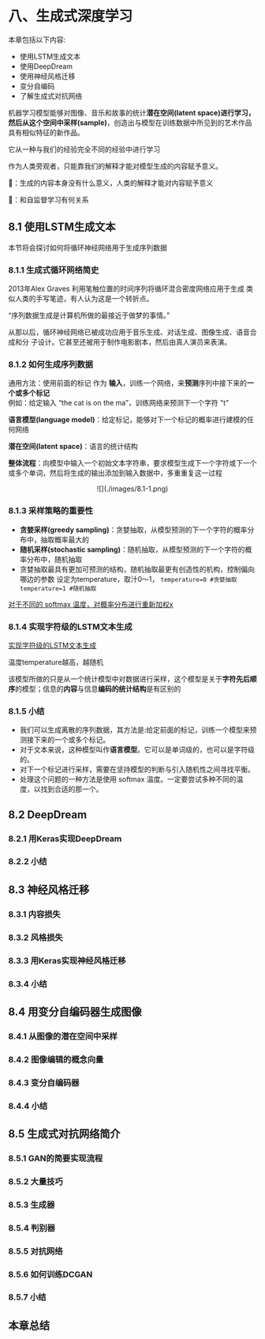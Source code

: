 # 八、生成式深度学习
本章包括以下内容:

* 使用LSTM生成文本
* 使用DeepDream
* 使用神经风格迁移
* 变分自编码
* 了解生成式对抗网络

机器学习模型能够对图像、音乐和故事的统计**潜在空间(latent space)**进行学习，然后从这个空间中**采样(sample)**，创造出与模型在训练数据中所见到的艺术作品具有相似特征的新作品。

它从一种与我们的经验完全不同的经验中进行学习

作为人类旁观者，只能靠我们的解释才能对模型生成的内容赋予意义。

👻：生成的内容本身没有什么意义，人类的解释才能对内容赋予意义

👻：和自监督学习有何关系

## 8.1 使用LSTM生成文本
本节将会探讨如何将循环神经网络用于生成序列数据
### 8.1.1 生成式循环网络简史
2013年Alex Graves 利用笔触位置的时间序列将循环混合密度网络应用于生成 类似人类的手写笔迹，有人认为这是一个转折点。

“序列数据生成是计算机所做的最接近于做梦的事情。”

从那以后，循环神经网络已被成功应用于音乐生成、对话生成、图像生成、语音合成和分 子设计。它甚至还被用于制作电影剧本，然后由真人演员来表演。

### 8.1.2 如何生成序列数据
通用方法：使用前面的标记 作为 **输入**，训练一个网络，来**预测**序列中接下来的**一个或多个标记**<br>
例如：给定输入 “the cat is on the ma”，训练网络来预测下一个字符 "t"

**语言模型(language model)**：给定标记，能够对下一个标记的概率进行建模的任何网络

**潜在空间(latent space)**：语言的统计结构

**整体流程**：向模型中输入一个初始文本字符串，要求模型生成下一个字符或下一个或多个单词，然后将生成的输出添加到输入数据中，多重重复这一过程
<center>![](./images/8.1-1.png)</center>

### 8.1.3 采样策略的重要性

* **贪婪采样(greedy sampling)**：贪婪抽取，从模型预测的下一个字符的概率分布中，抽取概率最大的
* **随机采样(stochastic sampling)**：随机抽取，从模型预测的下一个字符的概率分布中，随机抽取
* 贪婪抽取最具有更加可预测的结构，随机抽取最更有创造性的机构，控制偏向哪边的参数 设定为temperature，取汁0～1，
`temperature=0 #贪婪抽取`
`temperature=1 #随机抽取`

[对于不同的 softmax 温度，对概率分布进行重新加权x](./images/book8_1-1.py)

### 8.1.4 实现字符级的LSTM文本生成
[实现字符级的LSTM文本生成](./book8_1-2.py)

温度temperature越高，越随机

该模型所做的只是从一个统计模型中对数据进行采样，这个模型是关于**字符先后顺序**的模型；信息的**内容**与信息**编码的统计结构**是有区别的

### 8.1.5 小结

* 我们可以生成离散的序列数据，其方法是:给定前面的标记，训练一个模型来预测接下来的一个或多个标记。
* 对于文本来说，这种模型叫作**语言模型**。它可以是单词级的，也可以是字符级的。
* 对下一个标记进行采样，需要在坚持模型的判断与引入随机性之间寻找平衡。
* 处理这个问题的一种方法是使用 softmax 温度。一定要尝试多种不同的温度，以找到合适的那一个。

## 8.2 DeepDream
### 8.2.1 用Keras实现DeepDream
### 8.2.2 小结

## 8.3 神经风格迁移
### 8.3.1 内容损失
### 8.3.2 风格损失
### 8.3.3 用Keras实现神经风格迁移
### 8.3.4 小结

## 8.4 用变分自编码器生成图像
### 8.4.1 从图像的潜在空间中采样
### 8.4.2 图像编辑的概念向量
### 8.4.3 变分自编码器
### 8.4.4 小结

## 8.5 生成式对抗网络简介
### 8.5.1 GAN的简要实现流程
### 8.5.2 大量技巧
### 8.5.3 生成器
### 8.5.4 判别器
### 8.5.5 对抗网络
### 8.5.6 如何训练DCGAN
### 8.5.7 小结

## 本章总结